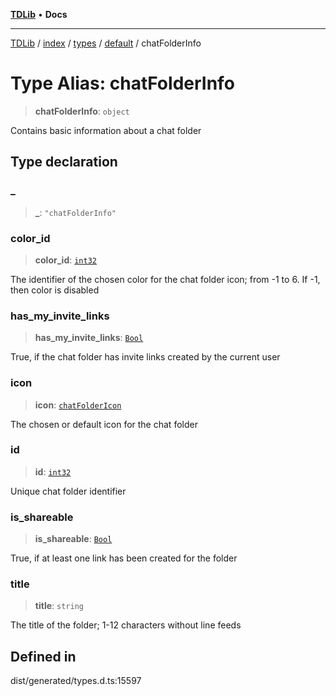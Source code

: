 [**TDLib**](../../../../../../README.md) • **Docs**

***

[TDLib](../../../../../../modules.md) / [index](../../../../../README.md) / [types](../../../README.md) / [default](../README.md) / chatFolderInfo

# Type Alias: chatFolderInfo

> **chatFolderInfo**: `object`

Contains basic information about a chat folder

## Type declaration

### \_

> **\_**: `"chatFolderInfo"`

### color\_id

> **color\_id**: [`int32`](int32-1.md)

The identifier of the chosen color for the chat folder icon; from -1 to 6. If -1, then color is disabled

### has\_my\_invite\_links

> **has\_my\_invite\_links**: [`Bool`](Bool.md)

True, if the chat folder has invite links created by the current user

### icon

> **icon**: [`chatFolderIcon`](chatFolderIcon-1.md)

The chosen or default icon for the chat folder

### id

> **id**: [`int32`](int32-1.md)

Unique chat folder identifier

### is\_shareable

> **is\_shareable**: [`Bool`](Bool.md)

True, if at least one link has been created for the folder

### title

> **title**: `string`

The title of the folder; 1-12 characters without line feeds

## Defined in

dist/generated/types.d.ts:15597

